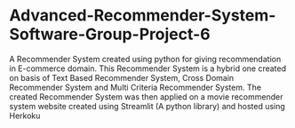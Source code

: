 # Advanced-Recommender-System-Software-Group-Project-6
A Recommender System created using python for giving recommendation in E-commerce domain. This Recommender System is a hybrid one created on basis of Text Based Recommender System, Cross Domain Recommender System and Multi Criteria Recommender System. The created Recommender System was then applied on a movie recommender system website created using Streamlit (A python library) and hosted using Herkoku 
